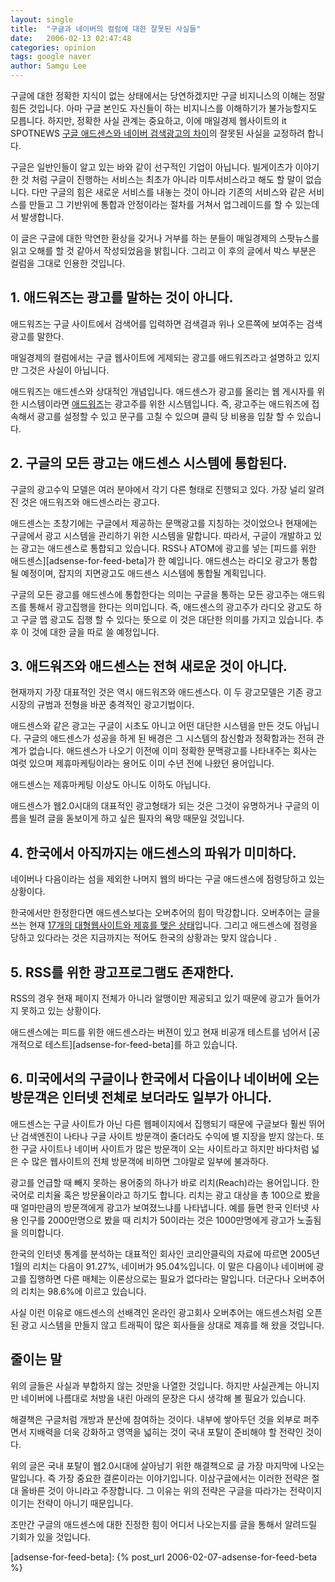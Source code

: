 ```yaml
---
layout: single
title:  "구글과 네이버의 컬럼에 대한 잘못된 사실들"
date:   2006-02-13 02:47:48
categories: opinion
tags: google naver
author: Samgu Lee
---
```

구글에 대한 정확한 지식이 없는 상태에서는 당연하겠지만 구글 비지니스의 이해는 정말 힘든 것입니다. 아마 구글 본인도 자신들이 하는 비지니스를 이해하기가 불가능할지도 모릅니다. 하지만, 정확한 사실 관계는 중요하고, 이에 매일경제 웹사이트의 it SPOTNEWS [구글 애드센스와 네이버 검색광고의 차이](http://spot.mk.co.kr/CMS/spotstory/7193537_10891.php)의 잘못된 사실을 교정하려 합니다.

구글은 일반인들이 알고 있는 바와 같이 선구적인 기업이 아닙니다. 빌게이츠가 이야기한 것 처럼 구글이 진행하는 서비스는 최초가 아니라 미투서비스라고 해도 할 말이 없습니다. 다만 구글의 힘은 새로운 서비스를 내놓는 것이 아니라 기존의 서비스와 같은 서비스를 만들고 그 기반위에 통합과 안정이라는 절차를 거쳐서 업그레이드를 할 수 있는데서 발생합니다.

이 글은 구글에 대한 막연한 환상을 갖거나 거부를 하는 분들이 매일경제의 스팟뉴스를 읽고 오해를 할 것 같아서 작성되었음을 밝힙니다. 그리고 이 후의 글에서 박스 부분은 컬럼을 그대로 인용한 것입니다.

## 1. 애드워즈는 광고를 말하는 것이 아니다.

애드워즈는 구글 사이트에서 검색어를 입력하면 검색결과 위나 오른쪽에 보여주는 검색광고를 말한다.

매일경제의 컬럼에서는 구글 웹사이트에 게제되는 광고를 애드워즈라고 설명하고 있지만 그것은 사실이 아닙니다.

애드워즈는 애드센스와 상대적인 개념입니다. 애드센스가 광고를 올리는 웹 게시자를 위한 시스템이라면 [애드워즈](https://adwords.google.com/support/bin/answer.py?answer=6319&topic=29)는 광고주를 위한 시스템입니다. 즉, 광고주는 애드워즈에 접속해서 광고를 설정할 수 있고 문구를 고칠 수 있으며 클릭 당 비용을 입찰 할 수 있습니다.

## 2. 구글의 모든 광고는 애드센스 시스템에 통합된다.

구글의 광고수익 모델은 여러 분야에서 각기 다른 형태로 진행되고 있다. 가장 널리 알려진 것은 애드워즈와 애드센스라는 광고다.

애드센스는 초창기에는 구글에서 제공하는 문맥광고를 지칭하는 것이었으나 현재에는 구글에서 광고 시스템을 관리하기 위한 시스템을 말합니다. 따라서, 구글이 개발하고 있는 광고는 애드센스로 통합되고 있습니다. RSS나 ATOM에 광고를 넣는 [피드를 위한 애드센스][adsense-for-feed-beta]가 한 예입니다. 애드센스는 라디오 광고가 통합될 예정이며, 잡지의 지면광고도 애드센스 시스템에 통합될 계획입니다.

구글의 모든 광고를 애드센스에 통합한다는 의미는 구글을 통하는 모든 광고주는 애드워즈를 통해서 광고집행을 한다는 의미입니다. 즉, 애드센스의 광고주가 라디오 광고도 하고 구글 맵 광고도 집행 할 수 있다는 뜻으로 이 것은 대단한 의미를 가지고 있습니다. 추후 이 것에 대한 글을 따로 쓸 예정입니다.

## 3. 애드워즈와 애드센스는 전혀 새로운 것이 아니다.

현재까지 가장 대표적인 것은 역시 애드워즈와 애드센스다. 이 두 광고모델은 기존 광고시장의 규범과 전형을 바꾼 충격적인 광고기법이다.

애드센스와 같은 광고는 구글이 시초도 아니고 어떤 대단한 시스템을 만든 것도 아닙니다. 구글의 애드센스가 성공을 하게 된 배경은 그 시스템의 참신함과 정확함과는 전혀 관계가 없습니다. 애드센스가 나오기 이전에 이미 정확한 문맥광고를 나타내주는 회사는 여럿 있으며 제휴마케팅이라는 용어도 이미 수년 전에 나왔던 용어입니다.

애드센스는 제휴마케팅 이상도 아니도 이하도 아닙니다.

애드센스가 웹2.0시대의 대표적인 광고형태가 되는 것은 그것이 유명하거나 구글의 이름을 빌려 글을 돋보이게 하고 싶은 필자의 욕망 때문일 것입니다.

## 4. 한국에서 아직까지는 애드센스의 파워가 미미하다.

네이버나 다음이라는 섬을 제외한 나머지 웹의 바다는 구글 애드센스에 점령당하고 있는 상황이다.

한국에서만 한정한다면 애드센스보다는 오버추어의 힘이 막강합니다. 오버추어는 글을 쓰는 현재 [17개의 대형웹사이트와 제휴를 맺은 상태](http://www.content.overture.com/d/KRm/ays/dn.jhtml)입니다. 그리고 애드센스에 점령을 당하고 있다라는 것은 지금까지는 적어도 한국의 상황과는 맞지 않습니다
.
## 5. RSS를 위한 광고프로그램도 존재한다.

RSS의 경우 현재 페이지 전체가 아니라 알맹이만 제공되고 있기 때문에 광고가 들어가지 못하고 있는 상황이다.

애드센스에는 피드를 위한 애드센스라는 버젼이 있고 현재 비공개 테스트를 넘어서 [공개적으로 테스트][adsense-for-feed-beta]를 하고 있습니다.

## 6. 미국에서의 구글이나 한국에서 다음이나 네이버에 오는 방문객은 인터넷 전체로 보더라도 일부가 아니다.

애드센스는 구글 사이트가 아닌 다른 웹페이지에서 집행되기 때문에 구글보다 훨씬 뛰어난 검색엔진이 나타나 구글 사이트 방문객이 줄더라도 수익에 별 지장을 받지 않는다. 또한 구글 사이트나 네이버 사이트가 많은 방문객이 오는 사이트라고 하지만 바다처럼 넓은 수 많은 웹사이트의 전체 방문객에 비하면 그야말로 일부에 불과하다.

광고를 언급할 때 빼지 못하는 용어중의 하나가 바로 리치(Reach)라는 용어입니다. 한국어로 리치율 혹은 방문율이라고 하기도 합니다. 리치는 광고 대상을 총 100으로 봤을 때 얼마만큼의 방문객에게 광고가 보여졌느냐를 나타냅니다. 예를 들면 한국 인터넷 사용 인구를 2000만명으로 봤을 때 리치가 50이라는 것은 1000만명에게 광고가 노출됨을 의미합니다.

한국의 인터넷 통계를 분석하는 대표적인 회사인 코리안클릭의 자료에 따르면 2005년 1월의 리치는 다음이 91.27%, 네이버가 95.04%입니다. 이 말은 다음이나 네이버에 광고를 집행하면 다른 매체는 이론상으로는 필요가 없다라는 말입니다. 더군다나 오버추어의 리치는 98.6%에 이르고 있습니다.

사실 이런 이유로 애드센스의 선배격인 온라인 광고회사 오버추어는 애드센스처럼 오픈된 광고 시스템을 만들지 않고 트래픽이 많은 회사들을 상대로 제휴를 해 왔을 것입니다.

## 줄이는 말

위의 글들은 사실과 부합하지 않는 것만을 나열한 것입니다. 하지만 사실관계는 아니지만 네이버에 나름대로 처방을 내린 아래의 문장은 다시 생각해 볼 필요가 있습니다.

해결책은 구글처럼 개방과 분산에 참여하는 것이다. 내부에 쌓아두던 것을 외부로 퍼주면서 지배력을 더욱 강화하고 영역을 넓히는 것이 국내 포탈이 준비해야 할 전략인 것이다.

위의 글은 국내 포탈이 웹2.0시대에 살아남기 위한 해결책으로 글 가장 마지막에 나오는 말입니다. 즉 가장 중요한 결론이라는 이야기입니다. 이삼구글에서는 이러한 전략은 절대 올바른 것이 아니라고 주장합니다. 그 이유는 위의 전략은 구글을 따라가는 전략이지 이기는 전략이 아니기 때문입니다.

조만간 구글의 애드센스에 대한 진정한 힘이 어디서 나오는지를 글을 통해서 알려드릴 기회가 있을 것입니다.

[adsense-for-feed-beta]: {% post_url 2006-02-07-adsense-for-feed-beta %}
